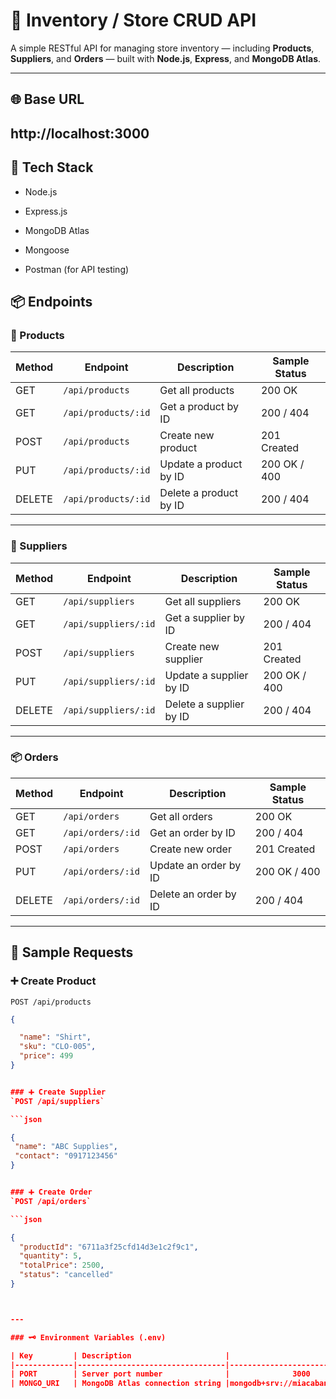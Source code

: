 # 🏪 Inventory / Store CRUD API

A simple RESTful API for managing store inventory — including **Products**, **Suppliers**, and **Orders** — built with **Node.js**, **Express**, and **MongoDB Atlas**.

---

## 🌐 Base URL
http://localhost:3000
---

## 📘 Tech Stack

* Node.js

* Express.js

* MongoDB Atlas

* Mongoose

* Postman (for API testing)

## 📦 Endpoints

### 🧾 Products

| Method | Endpoint              | Description              | Sample Status |
|--------|------------------------|---------------------------|----------------|
| GET    | `/api/products`        | Get all products          | 200 OK         |
| GET    | `/api/products/:id`    | Get a product by ID       | 200 / 404      |
| POST   | `/api/products`        | Create new product        | 201 Created    |
| PUT    | `/api/products/:id`    | Update a product by ID    | 200 OK / 400   |
| DELETE | `/api/products/:id`    | Delete a product by ID    | 200 / 404      |

---

### 🏢 Suppliers

| Method | Endpoint              | Description              | Sample Status |
|--------|------------------------|---------------------------|----------------|
| GET    | `/api/suppliers`       | Get all suppliers         | 200 OK         |
| GET    | `/api/suppliers/:id`   | Get a supplier by ID      | 200 / 404      |
| POST   | `/api/suppliers`       | Create new supplier       | 201 Created    |
| PUT    | `/api/suppliers/:id`   | Update a supplier by ID   | 200 OK / 400   |
| DELETE | `/api/suppliers/:id`   | Delete a supplier by ID   | 200 / 404      |

---

### 📦 Orders

| Method | Endpoint              | Description              | Sample Status |
|--------|------------------------|---------------------------|----------------|
| GET    | `/api/orders`          | Get all orders            | 200 OK         |
| GET    | `/api/orders/:id`      | Get an order by ID        | 200 / 404      |
| POST   | `/api/orders`          | Create new order          | 201 Created    |
| PUT    | `/api/orders/:id`      | Update an order by ID     | 200 OK / 400   |
| DELETE | `/api/orders/:id`      | Delete an order by ID     | 200 / 404      |

---

## 🧪 Sample Requests

### ➕ Create Product
`POST /api/products`

```json
{

  "name": "Shirt",
  "sku": "CLO-005",
  "price": 499
}


### ➕ Create Supplier
`POST /api/suppliers`

```json

{
 "name": "ABC Supplies",
 "contact": "0917123456"
}


### ➕ Create Order
`POST /api/orders`

```json

{
  "productId": "6711a3f25cfd14d3e1c2f9c1",
  "quantity": 5,
  "totalPrice": 2500,
  "status": "cancelled"
}



---

### 🗝️ Environment Variables (.env)

| Key         | Description                     |                       Redacted                            |
|-------------|---------------------------------|-----------------------------------------------------------|
| PORT        | Server port number              |              3000                                         |
| MONGO_URI   | MongoDB Atlas connection string |mongodb+srv://miacabanza0453_db_user:******@inventory.xuwjjj7.mongodb.net/?retryWrites=true&w=majority&appName=inventory  |


